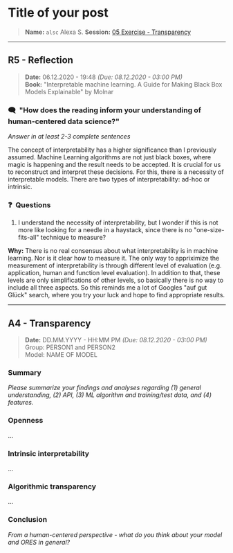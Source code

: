 # Title of your post
> **Name:** `alsc` Alexa S.
> **Session:** [05 Exercise - Transparency](https://github.com/FUB-HCC/hcds-winter-2020/wiki/05_exercise)   
----

## R5 - Reflection
> **Date:** 06.12.2020 - 19:48 *(Due: 08.12.2020 - 03:00 PM)*<br>
> **Book:** "Interpretable machine learning. A Guide for Making Black Box Models Explainable" by Molnar

### 🗨️&nbsp; "How does the reading inform your understanding of human-centered data science?"  
_Answer in at least 2-3 complete sentences_

The concept of interpretability has a higher significance than I previously assumed. Machine Learning algorithms are not just black boxes, where magic is happening and the result needs to be accepted. It is crucial for us to reconstruct and interpret these decisions. For this, there is a necessity of interpretable models. There are two types of interpretability: ad-hoc or intrinsic.

### ❓&nbsp; Questions
1. I understand the necessity of interpretability, but I wonder if this is not more like looking for a needle in a haystack, since there is no "one-size-fits-all" technique to measure?


**Why:** There is no real consensus about what interpretability is in machine learning. Nor is it clear how to measure it. The only way to appriximize the measurement of interpretability is through different level of evaluation (e.g. application, human and function level evaluation). In addition to that, these levels are only simplifications of other levels, so basically there is no way to include all three aspects. So this reminds me a lot of Googles "auf gut Glück" search, where you try your luck and hope to find appropriate results.

***

## A4 - Transparency
> **Date:** DD.MM.YYYY - HH:MM PM *(Due: 08.12.2020 - 03:00 PM)*<br>
> Group: PERSON1 and PERSON2<br>
> Model: NAME OF MODEL<br>

### Summary 

_Please summarize your findings and analyses regarding (1) general understanding, (2) API, (3) ML algorithm and training/test data, and (4) features._

### Openness
...

### Intrinsic interpretability
...

### Algorithmic transparency
...

### Conclusion
_From a human-centered perspective - what do you think about your model and ORES in general?_
